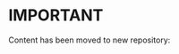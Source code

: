 # IMPORTANT

Content has been moved to new repository: <br/>
[](https://github.com/damesca/mpc-rsa)
